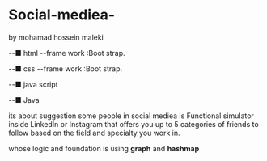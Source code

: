 # Social-mediea-
by mohamad hossein maleki 

--■ html
      --frame work :Boot strap.
      
--■ css
      --frame work :Boot strap.
      
--■ java script

 
--■ Java



its about suggestion some people in social mediea is Functional simulator inside LinkedIn or Instagram 
 that offers you up to 5 categories of friends to follow
  based on the field and specialty you work in.

whose logic and foundation is using **graph**  and **hashmap**


